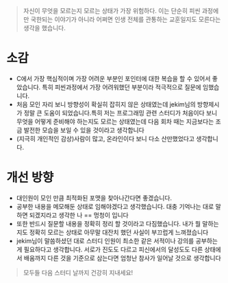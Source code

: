 > 자신이 무엇을 모르는지 모르는 상태가 가장 위험하다. 이는 단순히 피씬 과정에만 국한되는 이야기가 아니라 어쩌면 인생 전체를 관통하는 교훈일지도 모른다는 생각을 했습니다.


# 소감

- C에서 가장 핵심적이며 가장 어려운 부분인 포인터에 대한 복습을 할 수 있어서 좋았습니다. 특히 피씬과정에서 가장 어려워했던 부분이라 적극적으로 질문에 임했습니다.
- 처음 모인 자리 보니 방향성이 확실히 잡히지 않은 상태였는데 jekim님의 방향제시가 정말 큰 도움이 되었습니다.특히 저는 프로그래밍 관련 스터디가 처음이다 보니 무엇을 어떻게 준비해야 하는지도 모르는 상태였는데 다음 회차 때는 지금보다는 조금 발전한 모습을 보일 수 있을 것이라고 생각합니다
- (지극히 개인적인 감상)사람이 많고, 온라인이다 보니 다소 산만했었다고 생각합니다.

# 개선 방향

- 대인원이 모인 만큼 최적화된 포맷을 찾아나간다면 좋겠습니다.
- 공부한 내용을 메모해둔 상태로 임해야겠다고 생각했습니다. 대충 기억나는 대로 말하면 되겠지라고 생각한 나 == 멍청이 입니다
- 또한 반드시 질문할 내용을 정확히 정리 할 것이라고 다짐했습니다.  내가 뭘 말하는지도 정확히 모르는 상태로 아무말 대잔치 했던 사실이 부끄럽게 느껴졌습니다
- jekim님이 말씀하셨던 대로 스터디 인원이 최소한 같은 서적이나 강의를 공부하는게 필요하다고 생각합니다. 서로가 진도도 다르고 피신에서의 달성도도 다른 상태에서 배움까지 다른 것을 기준으로 삼는다면 엄청난 참사가 일어날 것으로 생각합니다 

> 모두들 다음 스터디 날까지 건강히 지내세요!
